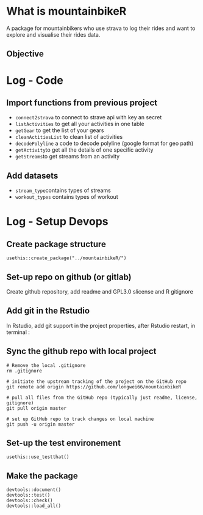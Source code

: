 # What is mountainbikeR

A package for mountainbikers who use strava to log their rides and want to 
explore and visualise their rides data.

## Objective


# Log - Code

## Import functions from previous project

- `connect2strava` to connect to strave api with key an secret
- `listActivities` to get all your activities in one table
- `getGear` to get the list of your gears
- `cleanActitiesList` to clean list of activities
- `decodePolyline` a code to decode polyline (google format for geo path)
- `getActivity`to get all the details of one specific activity
- `getStreams`to get streams from an activity

## Add datasets

- `stream_type`contains types of streams
- `workout_types` contains types of workout


# Log - Setup Devops

## Create package structure

```
usethis::create_package("../mountainbikeR/")
```

## Set-up repo on github (or gitlab)

Create github repository, add readme and GPL3.0 slicense and R gitignore

## Add git in the Rstudio 

In Rstudio, add git support in the project properties, after Rstudio restart, in
terminal :

## Sync the github repo with local project

```
# Remove the local .gitignore
rm .gitignore

# initiate the upstream tracking of the project on the GitHub repo
git remote add origin https://github.com/longwei66/mountainbikeR

# pull all files from the GitHub repo (typically just readme, license, gitignore)
git pull origin master

# set up GitHub repo to track changes on local machine
git push -u origin master
```

## Set-up the test environement

```
usethis::use_testthat()
```


## Make the package

```
devtools::document()
devtools::test()
devtools::check()
devtools::load_all()
```
